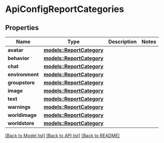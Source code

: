 # ApiConfigReportCategories

## Properties

Name | Type | Description | Notes
------------ | ------------- | ------------- | -------------
**avatar** | [**models::ReportCategory**](ReportCategory.md) |  | 
**behavior** | [**models::ReportCategory**](ReportCategory.md) |  | 
**chat** | [**models::ReportCategory**](ReportCategory.md) |  | 
**environment** | [**models::ReportCategory**](ReportCategory.md) |  | 
**groupstore** | [**models::ReportCategory**](ReportCategory.md) |  | 
**image** | [**models::ReportCategory**](ReportCategory.md) |  | 
**text** | [**models::ReportCategory**](ReportCategory.md) |  | 
**warnings** | [**models::ReportCategory**](ReportCategory.md) |  | 
**worldimage** | [**models::ReportCategory**](ReportCategory.md) |  | 
**worldstore** | [**models::ReportCategory**](ReportCategory.md) |  | 

[[Back to Model list]](../README.md#documentation-for-models) [[Back to API list]](../README.md#documentation-for-api-endpoints) [[Back to README]](../README.md)


